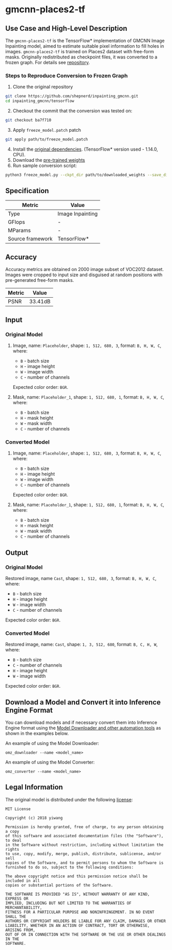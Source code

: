 # gmcnn-places2-tf

## Use Case and High-Level Description

The `gmcnn-places2-tf` is the TensorFlow\* implementation of GMCNN Image Inpainting model,
aimed to estimate suitable pixel information to fill holes in images. `gmcnn-places2-tf`
is trained on Places2 dataset with free-form masks. Originally redistributed as checkpoint files,
it was converted to a frozen graph. For details see [repository](https://github.com/shepnerd/inpainting_gmcnn).

### Steps to Reproduce Conversion to Frozen Graph

1. Clone the original repository
```sh
git clone https://github.com/shepnerd/inpainting_gmcnn.git
cd inpainting_gmcnn/tensorflow
```
2. Checkout the commit that the conversion was tested on:
```sh
git checkout ba7f710
```
3. Apply `freeze_model.patch` patch
```sh
git apply path/to/freeze_model.patch
```
4. Install the [original dependencies](https://github.com/shepnerd/inpainting_gmcnn#prerequisites).
(TensorFlow\* version used - 1.14.0, CPU).
5. Download the [pre-trained weights](https://drive.google.com/file/d/1aakVS0CPML_Qg-PuXGE1Xaql96hNEKOU/view?usp=sharing)
6. Run sample conversion script:
```sh
python3 freeze_model.py --ckpt_dir path/to/downloaded_weights --save_dir path/to/save_directory
```

## Specification

| Metric                          | Value                                     |
|---------------------------------|-------------------------------------------|
| Type                            | Image Inpainting                          |
| GFlops                          | -                                         |
| MParams                         | -                                         |
| Source framework                | TensorFlow\*                              |

## Accuracy

Accuracy metrics are obtained on 2000 image subset of VOC2012 dataset. Images were cropped to input size
and disguised at random positions with pre-generated free-form masks.

| Metric | Value          |
| ------ | -------------- |
| PSNR   | 33.41dB        |

## Input

### Original Model

1. Image, name: `Placeholder`, shape: `1, 512, 680, 3`, format: `B, H, W, C`, where:

    - `B` - batch size
    - `H` - image height
    - `W` - image width
    - `C` - number of channels

   Expected color order: `BGR`.

2. Mask, name: `Placeholder_1`, shape: `1, 512, 680, 1`, format: `B, H, W, C`, where:

    - `B` - batch size
    - `H` - mask height
    - `W` - mask width
    - `C` - number of channels

### Converted Model

1. Image, name: `Placeholder`, shape: `1, 512, 680, 3`, format: `B, H, W, C`, where:

    - `B` - batch size
    - `H` - image height
    - `W` - image width
    - `C` - number of channels

   Expected color order: `BGR`.

2. Mask, name: `Placeholder_1`, shape: `1, 512, 680, 1`, format: `B, H, W, C`, where:

    - `B` - batch size
    - `H` - mask height
    - `W` - mask width
    - `C` - number of channels

## Output

### Original Model

Restored image, name `Cast`, shape: `1, 512, 680, 3`, format: `B, H, W, C`, where:

- `B` - batch size
- `H` - image height
- `W` - image width
- `C` - number of channels

Expected color order: `BGR`.

### Converted Model

Restored image, name: `Cast`, shape: `1, 3, 512, 680`, format: `B, C, H, W`, where:

- `B` - batch size
- `C` - number of channels
- `H` - image height
- `W` - image width

Expected color order: `BGR`.

## Download a Model and Convert it into Inference Engine Format

You can download models and if necessary convert them into Inference Engine format using the [Model Downloader and other automation tools](../../../tools/model_tools/README.md) as shown in the examples below.

An example of using the Model Downloader:
```
omz_downloader --name <model_name>
```

An example of using the Model Converter:
```
omz_converter --name <model_name>
```

## Legal Information

The original model is distributed under the following
[license](https://raw.githubusercontent.com/shepnerd/inpainting_gmcnn/master/LICENSE):

```
MIT License

Copyright (c) 2018 yiwang

Permission is hereby granted, free of charge, to any person obtaining a copy
of this software and associated documentation files (the "Software"), to deal
in the Software without restriction, including without limitation the rights
to use, copy, modify, merge, publish, distribute, sublicense, and/or sell
copies of the Software, and to permit persons to whom the Software is
furnished to do so, subject to the following conditions:

The above copyright notice and this permission notice shall be included in all
copies or substantial portions of the Software.

THE SOFTWARE IS PROVIDED "AS IS", WITHOUT WARRANTY OF ANY KIND, EXPRESS OR
IMPLIED, INCLUDING BUT NOT LIMITED TO THE WARRANTIES OF MERCHANTABILITY,
FITNESS FOR A PARTICULAR PURPOSE AND NONINFRINGEMENT. IN NO EVENT SHALL THE
AUTHORS OR COPYRIGHT HOLDERS BE LIABLE FOR ANY CLAIM, DAMAGES OR OTHER
LIABILITY, WHETHER IN AN ACTION OF CONTRACT, TORT OR OTHERWISE, ARISING FROM,
OUT OF OR IN CONNECTION WITH THE SOFTWARE OR THE USE OR OTHER DEALINGS IN THE
SOFTWARE.
```
